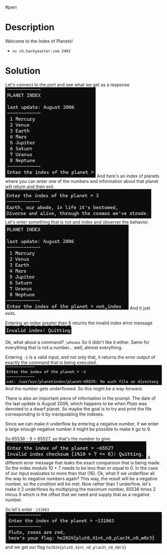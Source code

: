 #pwn
# Description
Welcome to the Index of Planets!

- `nc ch.hackyeaster.com 2403`

# Solution
Let's connect to the port and see what we get as a response
\
![planet index prompt](../Screenshots/Pasted%20image%2020240412191656.png)
And here's an index of planets where you can enter one of the numbers and information about that planet will return and then exit.
\
![index 3](../Screenshots/Pasted%20image%2020240412191804.png)
Let's enter something that is not and index and observer the behavior.
![not_index](../Screenshots/Pasted%20image%2020240412191912.png)
And it just exits.

Entering an index greater than 8 returns the invalid index error message
\
![invalid index](../Screenshots/Pasted%20image%2020240412192144.png)

Ok, what about a command? `;whoami`
So it didn't like it either. Same for everything that is not a number... well, almost everything.

Entering `-1` is a valid input, and not only that, it returns the error output of exactly the command that is being executed.
\
![-1 integer underflow](../Screenshots/Pasted%20image%2020240412192324.png)
And the number gets underflowed. So this might be a way forward.

There is also an important piece of information in the prompt. The date of the last update is August 2006, which happens to be when Pluto was demoted to a dwarf planet. So maybe the goal is to try and print the file corresponding to it by manipulating the indexes.

Since we can make it underflow by entering a negative number, if we enter a large enough negative number it might be possible to make it go to 9.

So 65536 - 9 = 65527, so that's the number to give.
![index -65527](../Screenshots/Pasted%20image%2020240412193520.png)
A different error message that leaks the exact comparison that is being made. So the index modulo 10 + 7 needs to be less than or equal to 0. In the case of our input evaluates to more than that (16). Ok, what if we underflow all the way to negative numbers again? This way, the result will be a negative number, so the condition will be met. Now rather than 1 underflow, let's make it 2 underflows by multiplying the maximum number, 65536 times 2  minus 9 which is the offset that we need and supply that as a negative number.

So let's enter `-131063`
\
![pluto ftw](../Screenshots/Pasted%20image%2020240412194900.png)
and we get our flag `he2024{plut0_41nt_n0_plan3t_n0_m0r3}`
